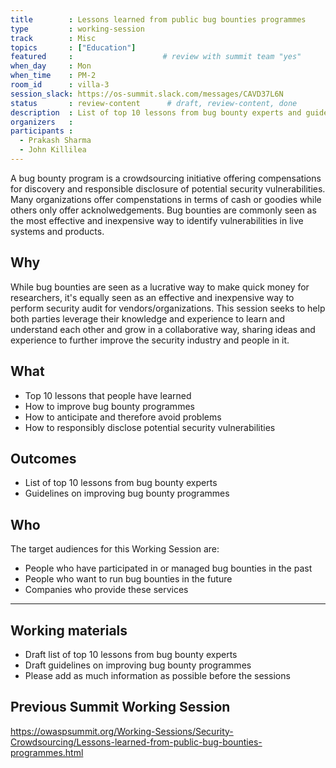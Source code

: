```yaml
---
title        : Lessons learned from public bug bounties programmes
type         : working-session
track        : Misc
topics       : ["Education"]
featured     :                    # review with summit team "yes"
when_day     : Mon
when_time    : PM-2
room_id      : villa-3
session_slack: https://os-summit.slack.com/messages/CAVD37L6N
status       : review-content      # draft, review-content, done
description  : List of top 10 lessons from bug bounty experts and guidelines on improving bug bounty programmes
organizers   :
participants :
  - Prakash Sharma
  - John Killilea
---
```



A bug bounty program is a crowdsourcing initiative offering compensations for discovery and responsible disclosure of potential security vulnerabilities. Many organizations offer compenstations in terms of cash or goodies while others only offer acknolwedgements. Bug bounties are commonly seen as the most effective and inexpensive way to identify vulnerabilities in live systems and products.
<!-- Many individuals and companies attending the Summit have experience running or participating in public bug bounty programmes; they want to grow and improve this market. -->

## Why

While bug bounties are seen as a lucrative way to make quick money for researchers, it's equally seen as an effective and inexpensive way to perform security audit for vendors/organizations. This session seeks to help both parties leverage their knowledge and experience to learn and understand each other and grow in a collaborative way, sharing ideas and experience to further improve the security industry and people in it.

## What

-	Top 10 lessons that people have learned
-	How to improve bug bounty programmes
-	How to anticipate and therefore avoid problems
-   How to responsibly disclose potential security vulnerabilities

## Outcomes

- List of top 10 lessons from bug bounty experts
- Guidelines on improving bug bounty programmes

## Who

The target audiences for this Working Session are:

-	People who have participated in or managed bug bounties in the past
-	People who want to run bug bounties in the future
-	Companies who provide these services

---

## Working materials

- Draft list of top 10 lessons from bug bounty experts
- Draft guidelines on improving bug bounty programmes
- Please add as much information as possible before the sessions

## Previous Summit Working Session

https://owaspsummit.org/Working-Sessions/Security-Crowdsourcing/Lessons-learned-from-public-bug-bounties-programmes.html
